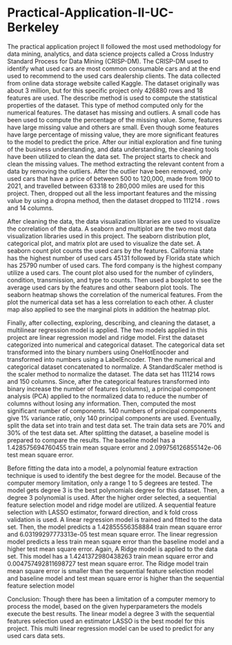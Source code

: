 # Practical-Application-II-UC-Berkeley
The practical application project II followed the most used methodology for data mining, analytics, and data science projects called a Cross Industry Standard Process for Data Mining (CRISP-DM). The CRISP-DM used to identify what used cars are most common consumable cars and at the end used to recommend to the used cars dealership clients. The data collected from online data storage website called Kaggle. The dataset originally was about 3 million, but for this specific project only 426880 rows and 18 features are used. The describe method is used to compute the statistical properties of the dataset. This type of method computed only for the numerical features. The dataset has missing and outliers. A small code has been used to compute the percentage of the missing value. Some, features have large missing value and others are small. Even though some features have large percentage of missing value, they are more significant features to the model to predict the price.
After our initial exploration and fine tuning of the business understanding, and data understanding, the cleaning tools have been utilized to clean the data set. The project starts to check and clean the missing values. The method extracting the relevant content from a data by removing the outliers. After the outlier have been removed, only used cars that have a price of between 500 to 120,000, made from 1900 to 2021, and travelled between 63318 to 280,000 miles are used for this project. Then, dropped out all the less important features and the missing value by using a dropna method, then the dataset dropped to 111214 .  rows and 14 columns.

After cleaning the data, the data visualization libraries are used to visualize the correlation of the data. A seaborn and multiplot are the two most data visualization libraries used in this project. The seaborn distribution plot, categorical plot, and matrix plot are used to visualize the date set. A seaborn count plot counts the used cars by the features. California state has the highest number of used cars 45131 followed by Florida state which has 25790 number of used cars. The ford company is the highest company utilize a used cars. The count plot also used for the number of cylinders, condition, transmission, and type to counts. Then used a boxplot to see the average used cars by the features and other seaborn plot tools. The seaborn heatmap shows the correlation of the numerical features. From the plot the numerical data set has a less correlation to each other. A cluster map also applied to see the marginal plots in addition the heatmap plot.


Finally, after collecting, exploring, describing, and cleaning the dataset, a multilinear regression model is applied. The two models applied in this project are linear regression model and ridge model. First the dataset categorized into numerical and categorical dataset. The categorical data set transformed into the binary numbers using OneHotEnocder and transformed into numbers using a LabelEncoder. Then the numerical and categorical dataset concatenated to normalize. A StandardScaler method is the scaler method to normalize the dataset. The data set has 111214 rows and 150 columns. Since, after the categorical features transformed into binary increase the number of features (columns), a principal component analysis (PCA) applied to the normalized data to reduce the number of columns without losing any information. Then, computed the most significant number of components. 140 numbers of principal components give 1% variance ratio, only 140 principal components are used. Eventually, split the data set into train and test data set. The train data sets are 70% and 30% of the test data set. After splitting the dataset, a baseline model is prepared to compare the results. The baseline model has a 1.428575694760455 train mean square error and 2.099756126855142e-06 test mean square error.

Before fitting the data into a model, a polynomial feature extraction technique is used to identify the best degree for the model. Because of the computer memory limitation, only a range 1 to 5 degrees are tested. The model gets degree 3 is the best polynomials degree for this dataset. Then, a degree 3 polynomial is used. After the higher order selected, a sequential feature selection model and ridge model are utilized. A sequential feature selection with LASSO estimator, forward direction, and k fold cross validation is used. A linear regression model is trained and fitted to the data set. Then, the model predicts a 1.42855556358884 train mean square error and 6.03199297773313e-05 test mean square error. The linear regression model predicts a less train mean square error than the baseline model and a higher test mean square error. Again, A Ridge model is applied to the data set. This model has a 1.4241372980438263 train mean square error and 0.004757492811698727 test mean square error. The Ridge model train mean square error is smaller than the sequential feature selection model and baseline model and test mean square error is higher than the sequential feature selection model

Conclusion: Though there has been a limitation of a computer memory to process the model, based on the given hyperparameters the models execute the best results. The linear model a degree 3 with the sequential features selection used an estimator LASSO is the best model for this project. This multi linear regression model can be used to predict for any used cars data sets.

